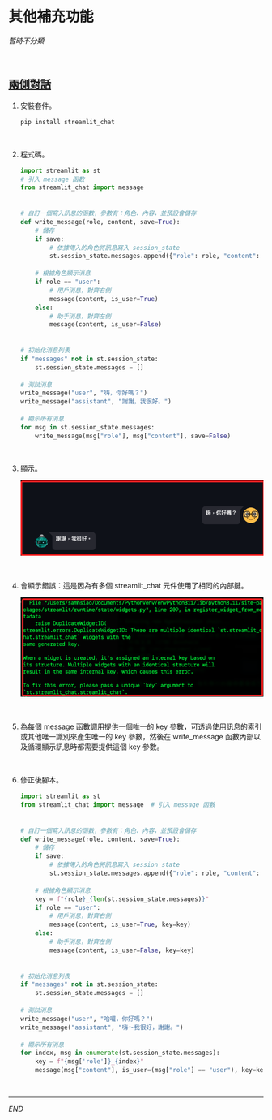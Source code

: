 # 其他補充功能

_暫時不分類_

<br>

## [兩側對話](https://discuss.streamlit.io/t/new-component-streamlit-chat-a-new-way-to-create-chatbots/20412)

1. 安裝套件。

    ```bash
    pip install streamlit_chat
    ```

<br>

2. 程式碼。

    ```python
    import streamlit as st
    # 引入 message 函数
    from streamlit_chat import message


    # 自訂一個寫入訊息的函數，參數有：角色、內容，並預設會儲存
    def write_message(role, content, save=True):
        # 儲存
        if save:
            # 依據傳入的角色將訊息寫入 session_state
            st.session_state.messages.append({"role": role, "content": content})

        # 根據角色顯示消息
        if role == "user":
            # 用戶消息，對齊右側
            message(content, is_user=True)
        else:
            # 助手消息，對齊左側
            message(content, is_user=False)


    # 初始化消息列表
    if "messages" not in st.session_state:
        st.session_state.messages = []

    # 測試消息
    write_message("user", "嗨，你好嗎？")
    write_message("assistant", "謝謝，我很好。")

    # 顯示所有消息
    for msg in st.session_state.messages:
        write_message(msg["role"], msg["content"], save=False)
    ```

<br>

3. 顯示。

    ![](images/img_88.png)

<br>

4. 會顯示錯誤：這是因為有多個 streamlit_chat 元件使用了相同的內部鍵。

    ![](images/img_89.png)

<br>

5. 為每個 message 函數調用提供一個唯一的 key 參數，可透過使用訊息的索引或其他唯一識別來產生唯一的 key 參數，然後在 write_message 函數內部以及循環顯示訊息時都需要提供這個 key 參數。

<br>

6. 修正後腳本。

    ```python
    import streamlit as st
    from streamlit_chat import message  # 引入 message 函數


    # 自訂一個寫入訊息的函數，參數有：角色、內容，並預設會儲存
    def write_message(role, content, save=True):
        # 儲存
        if save:
            # 依據傳入的角色將訊息寫入 session_state
            st.session_state.messages.append({"role": role, "content": content})

        # 根據角色顯示消息
        key = f"{role}_{len(st.session_state.messages)}"
        if role == "user":
            # 用戶消息，對齊右側
            message(content, is_user=True, key=key)
        else:
            # 助手消息，對齊左側
            message(content, is_user=False, key=key)


    # 初始化消息列表
    if "messages" not in st.session_state:
        st.session_state.messages = []

    # 測試消息
    write_message("user", "哈囉，你好嗎？")
    write_message("assistant", "嗨～我很好，謝謝。")

    # 顯示所有消息
    for index, msg in enumerate(st.session_state.messages):
        key = f"{msg['role']}_{index}"
        message(msg["content"], is_user=(msg["role"] == "user"), key=key)
    ```

<br>

___

_END_